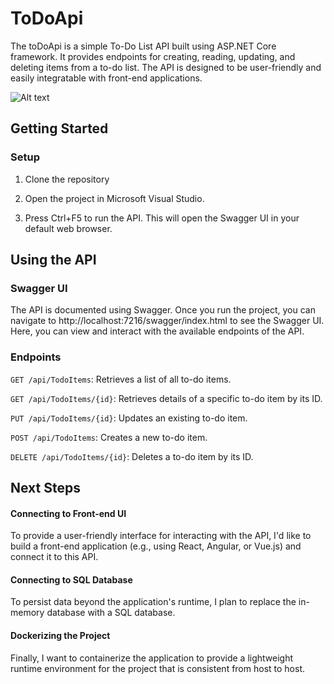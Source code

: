 # ToDoApi

The toDoApi is a simple To-Do List API built using ASP.NET Core framework. It provides endpoints for creating, reading, updating, and deleting items from a to-do list. The API is designed to be user-friendly and easily integratable with front-end applications.

![Alt text](https://imageio.forbes.com/specials-images/dam/imageserve/1092571024/960x0.jpg?height=474&width=711&fit=bounds")

## Getting Started

### Setup

1. Clone the repository

2. Open the project in Microsoft Visual Studio.

3. Press Ctrl+F5 to run the API. This will open the Swagger UI in your default web browser.

## Using the API
### Swagger UI
The API is documented using Swagger. Once you run the project, you can navigate to http://localhost:7216/swagger/index.html to see the Swagger UI. Here, you can view and interact with the available endpoints of the API.

### Endpoints

`GET /api/TodoItems`: Retrieves a list of all to-do items.

`GET /api/TodoItems/{id}`: Retrieves details of a specific to-do item by its ID.

`PUT /api/TodoItems/{id}`: Updates an existing to-do item.

`POST /api/TodoItems`: Creates a new to-do item.

`DELETE /api/TodoItems/{id}`: Deletes a to-do item by its ID.

## Next Steps
#### Connecting to Front-end UI
To provide a user-friendly interface for interacting with the API, I'd like to build a front-end application (e.g., using React, Angular, or Vue.js) and connect it to this API.

#### Connecting to SQL Database
To persist data beyond the application's runtime, I plan to replace the in-memory database with a SQL database.

#### Dockerizing the Project
Finally, I want to containerize the application to provide a lightweight runtime environment for the project that is consistent from host to host.
